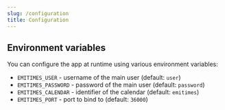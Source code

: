 ```yaml
---
slug: /configuration
title: Configuration
---
```


## Environment variables

You can configure the app at runtime using various environment variables:

- `EMITIMES_USER` -
  username of the main user
  (default: `user`)
- `EMITIMES_PASSWORD` -
  password of the main user
  (default: `password`)
- `EMITIMES_CALENDAR` -
  identifier of the calendar
  (default: `emitimes`)
- `EMITIMES_PORT` -
  port to bind to
  (default: `36000`)
